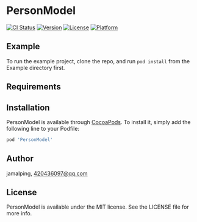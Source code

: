 # PersonModel

[![CI Status](https://img.shields.io/travis/jamalping/PersonModel.svg?style=flat)](https://travis-ci.org/jamalping/PersonModel)
[![Version](https://img.shields.io/cocoapods/v/PersonModel.svg?style=flat)](https://cocoapods.org/pods/PersonModel)
[![License](https://img.shields.io/cocoapods/l/PersonModel.svg?style=flat)](https://cocoapods.org/pods/PersonModel)
[![Platform](https://img.shields.io/cocoapods/p/PersonModel.svg?style=flat)](https://cocoapods.org/pods/PersonModel)

## Example

To run the example project, clone the repo, and run `pod install` from the Example directory first.

## Requirements

## Installation

PersonModel is available through [CocoaPods](https://cocoapods.org). To install
it, simply add the following line to your Podfile:

```ruby
pod 'PersonModel'
```

## Author

jamalping, 420436097@qq.com

## License

PersonModel is available under the MIT license. See the LICENSE file for more info.
